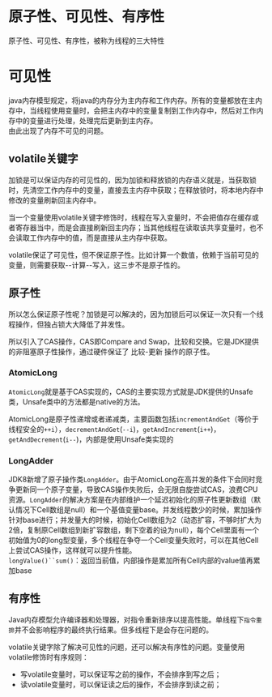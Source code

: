 # 原子性、可见性、有序性

原子性、可见性、有序性，被称为线程的三大特性

# 可见性
java内存模型规定，将java的内存分为主内存和工作内存。所有的变量都放在主内存中，当线程使用变量时，会把主内存中的变量复制到工作内存中，然后对工作内存中的变量进行处理，处理完后更新到主内存。  
由此出现了内存不可见的问题。

## volatile关键字
加锁是可以保证内存的可见性的，因为加锁和释放锁的内存语义就是，当获取锁时，先清空工作内存中的变量，直接去主内存中获取；在释放锁时，将本地内存中修改的变量刷新回主内存中。

当一个变量使用volatile关键字修饰时，线程在写入变量时，不会把值存在缓存或者寄存器当中，而是会直接刷新回主内存；当其他线程在读取该共享变量时，也不会读取工作内存中的值，而是直接从主内存中获取。

volatile保证了可见性，但不保证原子性。比如计算一个数值，依赖于当前可见的变量，则需要获取--计算--写入，这三步不是原子性的。

## 原子性

所以怎么保证原子性呢？加锁是可以解决的，因为加锁后可以保证一次只有一个线程操作，但独占锁大大降低了并发性。

所以引入了CAS操作，CAS即Compare and Swap，比较和交换。它是JDK提供的非阻塞原子性操作，通过硬件保证了 比较-更新 操作的原子性。

### AtomicLong
`AtomicLong`就是基于CAS实现的，CAS的主要实现方式就是JDK提供的Unsafe类，Unsafe类中的方法都是native的方法。

AtomicLong是原子性递增或者递减类，主要函数包括`incrementAndGet`（等价于线程安全的`++i`），`decrementAndGet`(`--i`)，`getAndIncrement`(`i++`)，`getAndDecrement`(`i--`)，内部是使用Unsafe类实现的  

### LongAdder
JDK8新增了原子操作类`LongAdder`。由于AtomicLong在高并发的条件下会同时竞争更新同一个原子变量，导致CAS操作失败后，会无限自旋尝试CAS，浪费CPU资源。`LongAdder`的解决方案是在内部维护一个延迟初始化的原子性更新数组（默认情况下Cell数组是null）和一个基值变量base。并发线程数少的时候，累加操作针对base进行；并发量大的时候，初始化Cell数组为2（动态扩容，不够时扩大为2倍，复制原Cell数组到新扩容数组，剩下空着的设为null），每个Cell里面有一个初始值为0的long型变量，多个线程在争夺一个Cell变量失败时，可以在其他Cell上尝试CAS操作，这样就可以提升性能。  
`longValue()``sum()`：返回当前值，内部操作是累加所有Cell内部的value值再累加base

## 有序性

Java内存模型允许编译器和处理器，对指令重新排序以提高性能。单线程下`指令重排`并不会影响程序的最终执行结果。但多线程下是会存在问题的。

volatile关键字除了解决可见性的问题，还可以解决有序性的问题。变量使用volatile修饰时有序规则：  
- 写volatile变量时，可以保证写之前的操作，不会排序到写之后；
- 读volatile变量时，可以保证读之后的操作，不会排序到读之前；
